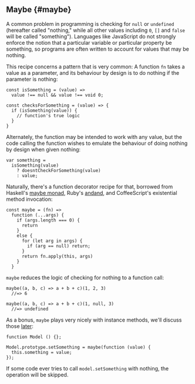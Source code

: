 ## Maybe {#maybe}

A common problem in programming is checking for `null` or `undefined` (hereafter called "nothing," while all other values including `0`, `[]` and `false` will be called "something"). Languages like JavaScript do not strongly enforce the notion that a particular variable or particular property be something, so programs are often written to account for values that may be nothing.

This recipe concerns a pattern that is very common: A function `fn` takes a value as a parameter, and its behaviour by design is to do nothing if the parameter is nothing:

    const isSomething = (value) =>
      value !== null && value !== void 0;

    const checksForSomething = (value) => {
      if (isSomething(value)) {
        // function's true logic
      }
    }

Alternately, the function may be intended to work with any value, but the code calling the function wishes to emulate the behaviour of doing nothing by design when given nothing:

    var something =
      isSomething(value)
        ? doesntCheckForSomething(value)
        : value;
    
Naturally, there's a function decorator recipe for that, borrowed from Haskell's [maybe monad][maybe], Ruby's [andand], and CoffeeScript's existential method invocation:

    const maybe = (fn) =>
      function (...args) {
        if (args.length === 0) {
          return
        }
        else {
          for (let arg in args) {
            if (arg == null) return;
          }
          return fn.apply(this, args)
        }
      }

`maybe` reduces the logic of checking for nothing to a function call:

    maybe((a, b, c) => a + b + c)(1, 2, 3)
      //=> 6
      
    maybe((a, b, c) => a + b + c)(1, null, 3)
      //=> undefined
    
As a bonus, `maybe` plays very nicely with instance methods, we'll discuss those [later](#methods):

    function Model () {};
    
    Model.prototype.setSomething = maybe(function (value) {
      this.something = value;
    });
    
If some code ever tries to call `model.setSomething` with nothing, the operation will be skipped.

[andand]: https://github.com/raganwald/andand
[maybe]: https://en.wikipedia.org/wiki/Monad_(functional_programming)#The_Maybe_monad
